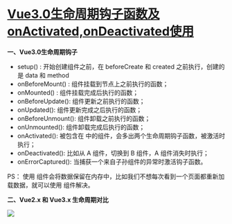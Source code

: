 # [Vue3.0生命周期钩子函数及onActivated,onDeactivated使用](https://www.cnblogs.com/li150dan/p/17757363.html)

**一、Vue3.0生命周期钩子**

- setup() : 开始创建组件之前，在 beforeCreate 和 created 之前执行，创建的是 data 和 method
- onBeforeMount() : 组件挂载到节点上之前执行的函数；
- onMounted() : 组件挂载完成后执行的函数；
- onBeforeUpdate(): 组件更新之前执行的函数；
- onUpdated(): 组件更新完成之后执行的函数；
- onBeforeUnmount(): 组件卸载之前执行的函数；
- onUnmounted(): 组件卸载完成后执行的函数；
- onActivated(): 被包含在 <keep-alive> 中的组件，会多出两个生命周期钩子函数，被激活时执行；
- onDeactivated(): 比如从 A 组件，切换到 B 组件，A 组件消失时执行；
- onErrorCaptured(): 当捕获一个来自子孙组件的异常时激活钩子函数。

PS： 使用<keep-alive> 组件会将数据保留在内存中，比如我们不想每次看到一个页面都重新加载数据，就可以使用<keep-alive> 组件解决。

**二、Vue2.x 和 Vue3.x 生命周期对比**

![](https://img2023.cnblogs.com/blog/1471321/202310/1471321-20231011154143321-1053589176.png)